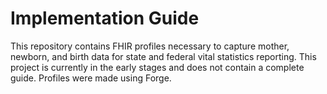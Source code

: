 # Implementation Guide
This repository contains FHIR profiles necessary to capture mother, newborn, and birth data for state and federal vital statistics reporting. 
This project is currently in the early stages and does not contain a complete guide. 
Profiles were made using Forge.
